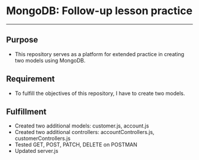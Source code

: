 # MongoDB: Follow-up lesson practice 

---
## Purpose  
- This repository serves as a platform for extended practice in creating two models using MongoDB.

## Requirement 
- To fulfill the objectives of this repository, I have to create two models.

## Fulfillment 
- Created two additional models: customer.js, account.js
- Created two additional controllers: accountControllers.js, customerControllers.js
- Tested GET, POST, PATCH, DELETE on POSTMAN
- Updated server.js
